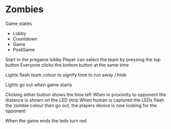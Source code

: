 # Zombies

Game states
* Lobby
* Countdown
* Game
* PostGame


Start in the pregame lobby
Player can select the team by pressing the top button
Everyone clicks the bottom button at the same time

Lights flash team colour to signify time to run away / hide


Lights go out when game starts

Clicking either button shows the time left
When in proximity to opponent the distance is shown on the LED strip
When human is captured the LEDs flash the zombie colour then go out, the players device is now looking for the opponent

When the game ends the leds turn red